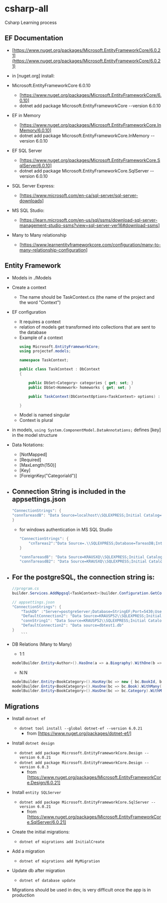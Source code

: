 # csharp-all
Csharp Learning process


## EF Documentation

- [https://www.nuget.org/packages/Microsoft.EntityFrameworkCore/6.0.21](https://www.nuget.org/packages/Microsoft.EntityFrameworkCore/6.0.21)

- in [nuget.org] install:
- Microsoft.EntityFrameworkCore 6.0.10
    - [https://www.nuget.org/packages/Microsoft.EntityFrameworkCore/6.0.10]
    - dotnet add package Microsoft.EntityFrameworkCore --version 6.0.10

- EF in Memory
    - [https://www.nuget.org/packages/Microsoft.EntityFrameworkCore.InMemory/6.0.10]
    - dotnet add package Microsoft.EntityFrameworkCore.InMemory --version 6.0.10

- EF SQL Server
    - [https://www.nuget.org/packages/Microsoft.EntityFrameworkCore.SqlServer/6.0.10]
    - dotnet add package Microsoft.EntityFrameworkCore.SqlServer --version 6.0.10

- SQL Server Express:
    - [https://www.microsoft.com/en-ca/sql-server/sql-server-downloads]

- MS SQL Studio:
    - [https://learn.microsoft.com/en-us/sql/ssms/download-sql-server-management-studio-ssms?view=sql-server-ver16#download-ssms]

- Many to Many relationship 
    - [https://www.learnentityframeworkcore.com/configuration/many-to-many-relationship-configuration]


## Entity Framework

- Models in ./Models
- Create a context
    - The name should be TaskContext.cs (the name of the project and the word "Context")

- EF configuration
    - It requires a context
    - relation of models get transformed into collections that are sent to the database
    - Example of a context
        ```cs
        using Microsoft.EntityFrameworkCore;
        using projectef.models;

        namespace TaskContext;

        public class TaskContext : DbContext
        {

            public DbSet<Category> categories { get; set; }
            public DbSet<Homework> homeworks { get; set; }

            public TaskContext(DbContextOptions<TaskContext> options) : base(options) { }

        }
        ```
    - Model is named singular
    - Context is plural

- in models, `using System.ComponentModel.DataAnnotations;` defines [key] in the model structure
- Data Notations:
    - [NotMapped]
    - [Required]
    - [MaxLength(150)]
    - [Key]
    - [ForeignKey("CategoriaId")]

- Connection String is included in the **appsettings.json**
    - 
    ```cs
    "ConnectionStrings": {
    "connTareasdB": "Data Source=localhost\\SQLEXPRESS;Initial Catalog=TareasDb;user id=admin;password=passHere"
    }
    ```
    - for windows authentication in MS SQL Studio
        ```cs
        "ConnectionStrings": {
            "cnTareas2":"Data Source=.\\SQLEXPRESS;Database=TareasDB;Integrated Security=True"
        }
        ```
        ```cs
        "connTareasdB": "Data Source=KRAUSXQ\\SQLEXPRESS;Initial Catalog=TareasDb1;user id=admin;password=passw0rd",
        "connTareasdB2": "Data Source=KRAUSXQ\\SQLEXPRESS;Initial Catalog=ToDosDb2;Trusted_Connection=True;TrustServerCertificate=true;"
        ```

- For the postgreSQL, the connection string is:
    - 
    ```cs
    //program.cs
    builder.Services.AddNpgsql<TaskContext>(builder.Configuration.GetConnectionString("TaskDb"));

    // appsettings.json
    "ConnectionStrings": {
        "TaskDb" :"Server=postgreServer;Database=StringEF;Port=5430;Username =my_user;Password=root;Host=localhost;",
        "DefaultConnection2": "Data Source=KRAUSP52\\SQLEXPRESS;Initial Catalog=pokeDB1;Integrated Security=True;Connect Timeout=30;Encrypt=False;TrustServerCertificate=True;ApplicationIntent=ReadWrite;MultiSubnetFailover=False",
        "connString1": "Data Source=KRAUSP52\\SQLEXPRESS;Initial Catalog=ToDosDataB1;Trusted_Connection=True;TrustServerCertificate=true;",
        "DefaultConnection2": "Data source=dbtest1.db"
    }
        ```

- DB Relations (Many to Many)
    - 1:1
    ```cs
    modelBuilder.Entity<Author>().HasOne(a => a.Biography).WithOne(b => b.Author).HasForeignKey<AuthorBiography>(b => b.AuthorRef);
    ```
    - N:N
    ```cs
    modelBuilder.Entity<BookCategory>().HasKey(bc => new { bc.BookId, bc.CategoryId });
    modelBuilder.Entity<BookCategory>().HasOne(bc => bc.Book).WithMany(b => b.BookCategories).HasForeignKey(bc => bc.BookId);
    modelBuilder.Entity<BookCategory>().HasOne(bc => bc.Category).WithMany(c => c.BookCategories).HasForeignKey(bc => bc.CategoryId);
    ```


## Migrations

- Install `dotnet ef`
    - `dotnet tool install --global dotnet-ef --version 6.0.21`
        - from [https://www.nuget.org/packages/dotnet-ef/]

- Install `dotnet design`
    - `dotnet add package Microsoft.EntityFrameworkCore.Design --version 6.0.21`
    - `dotnet add package Microsoft.EntityFrameworkCore.Design --version 6.0.3`
        - from [https://www.nuget.org/packages/Microsoft.EntityFrameworkCore.Design/6.0.21]

- Install `entity SQLServer`
    - `dotnet add package Microsoft.EntityFrameworkCore.SqlServer --version 6.0.21`
        - from [https://www.nuget.org/packages/Microsoft.EntityFrameworkCore.SqlServer/6.0.21]


- Create the initial migrations:
    - `dotnet ef migrations add InitialCreate`
- Add a migration
    - `dotnet ef migrations add MyMigration`
- Update db after migration
    - `dotnet ef database update`

- Migrations should be used in dev, is very difficult once the app is in production










